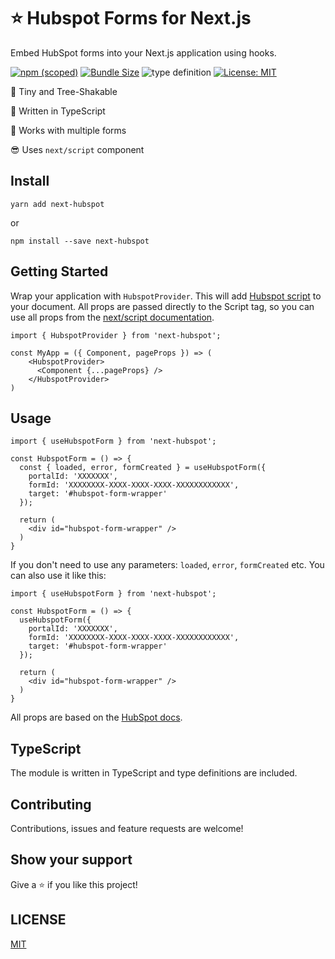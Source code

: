 # ⭐ Hubspot Forms for Next.js

Embed HubSpot forms into your Next.js application using hooks.

[![npm (scoped)](https://img.shields.io/npm/v/next-hubspot?style=flat-square)](https://www.npmjs.com/package/next-hubspot)
[![Bundle Size](https://img.shields.io/bundlephobia/min/next-hubspot?style=flat-square)](https://bundlephobia.com/result?p=next-hubspot)
![type definition](https://img.shields.io/npm/types/next-recaptcha-v3)
[![License: MIT](https://img.shields.io/badge/License-MIT-yellow.svg)](https://github.com/snelsi/next-hubspot/blob/master/LICENSE)

🌳 Tiny and Tree-Shakable

🦄 Written in TypeScript

👾 Works with multiple forms

😎 Uses `next/script` component

## Install

```ssh
yarn add next-hubspot
```

or

```ssh
npm install --save next-hubspot
```

## Getting Started

Wrap your application with `HubspotProvider`. This will add [Hubspot script](https://js.hsforms.net/forms/v2.js) to your document.
All props are passed directly to the Script tag, so you can use all props from the [next/script documentation](https://nextjs.org/docs/api-reference/next/script).

```TSX
import { HubspotProvider } from 'next-hubspot';

const MyApp = ({ Component, pageProps }) => (
    <HubspotProvider>
      <Component {...pageProps} />
    </HubspotProvider>
)

```

## Usage

```TSX
import { useHubspotForm } from 'next-hubspot';

const HubspotForm = () => {
  const { loaded, error, formCreated } = useHubspotForm({
    portalId: 'XXXXXXX',
    formId: 'XXXXXXXX-XXXX-XXXX-XXXX-XXXXXXXXXXXX',
    target: '#hubspot-form-wrapper'
  });

  return (
    <div id="hubspot-form-wrapper" />
  )
}
```

If you don't need to use any parameters: `loaded`, `error`, `formCreated` etc. You can also use it like this:

```TSX
import { useHubspotForm } from 'next-hubspot';

const HubspotForm = () => {
  useHubspotForm({
    portalId: 'XXXXXXX',
    formId: 'XXXXXXXX-XXXX-XXXX-XXXX-XXXXXXXXXXXX',
    target: '#hubspot-form-wrapper'
  });

  return (
    <div id="hubspot-form-wrapper" />
  )
}
```


All props are based on the [HubSpot docs](https://legacydocs.hubspot.com/docs/methods/forms/advanced_form_options).

## TypeScript

The module is written in TypeScript and type definitions are included.

## Contributing

Contributions, issues and feature requests are welcome!

## Show your support

Give a ⭐️ if you like this project!

## LICENSE

[MIT](./LICENSE)

